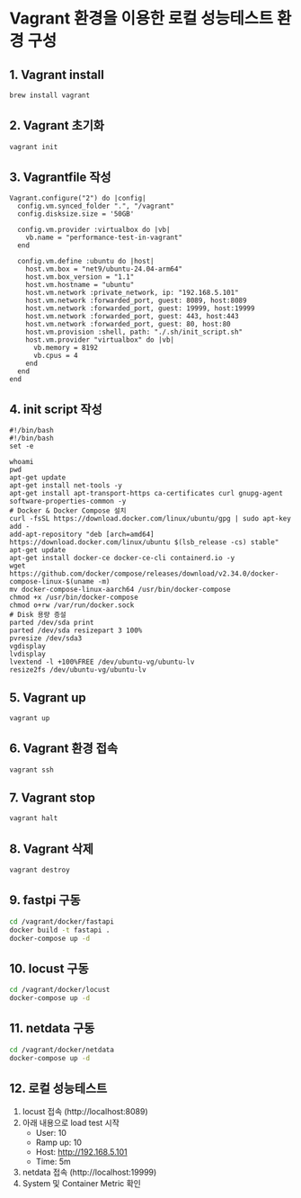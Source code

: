 # Vagrant 환경을 이용한 로컬 성능테스트 환경 구성
## 1. Vagrant install
```bash
brew install vagrant
```
## 2. Vagrant 초기화
```bash
vagrant init
```
## 3. Vagrantfile 작성
```text
Vagrant.configure("2") do |config|
  config.vm.synced_folder ".", "/vagrant"
  config.disksize.size = '50GB'

  config.vm.provider :virtualbox do |vb|
    vb.name = "performance-test-in-vagrant"
  end

  config.vm.define :ubuntu do |host|
    host.vm.box = "net9/ubuntu-24.04-arm64"
    host.vm.box_version = "1.1"
    host.vm.hostname = "ubuntu"
    host.vm.network :private_network, ip: "192.168.5.101"
    host.vm.network :forwarded_port, guest: 8089, host:8089
    host.vm.network :forwarded_port, guest: 19999, host:19999
    host.vm.network :forwarded_port, guest: 443, host:443
    host.vm.network :forwarded_port, guest: 80, host:80
    host.vm.provision :shell, path: "./.sh/init_script.sh"
    host.vm.provider "virtualbox" do |vb|
      vb.memory = 8192
      vb.cpus = 4
    end
  end
end
```
## 4. init script 작성
```shell
#!/bin/bash
#!/bin/bash
set -e

whoami
pwd
apt-get update
apt-get install net-tools -y
apt-get install apt-transport-https ca-certificates curl gnupg-agent software-properties-common -y
# Docker & Docker Compose 설치
curl -fsSL https://download.docker.com/linux/ubuntu/gpg | sudo apt-key add -
add-apt-repository "deb [arch=amd64] https://download.docker.com/linux/ubuntu $(lsb_release -cs) stable"
apt-get update
apt-get install docker-ce docker-ce-cli containerd.io -y
wget https://github.com/docker/compose/releases/download/v2.34.0/docker-compose-linux-$(uname -m)
mv docker-compose-linux-aarch64 /usr/bin/docker-compose
chmod +x /usr/bin/docker-compose
chmod o+rw /var/run/docker.sock
# Disk 용량 증설
parted /dev/sda print
parted /dev/sda resizepart 3 100%
pvresize /dev/sda3
vgdisplay
lvdisplay
lvextend -l +100%FREE /dev/ubuntu-vg/ubuntu-lv
resize2fs /dev/ubuntu-vg/ubuntu-lv
```
## 5. Vagrant up
```bash
vagrant up
```
## 6. Vagrant 환경 접속
```bash
vagrant ssh
```
## 7. Vagrant stop
```bash
vagrant halt
```
## 8. Vagrant 삭제
```bash
vagrant destroy
```
## 9. fastpi 구동
```bash
cd /vagrant/docker/fastapi
docker build -t fastapi .
docker-compose up -d
```
## 10. locust 구동
```bash
cd /vagrant/docker/locust
docker-compose up -d
```
## 11. netdata 구동
```bash
cd /vagrant/docker/netdata
docker-compose up -d
```
## 12. 로컬 성능테스트
1. locust 접속 (http://localhost:8089)
2. 아래 내용으로 load test 시작
    - User: 10
    - Ramp up: 10
    - Host: http://192.168.5.101
    - Time: 5m
3. netdata 접속 (http://localhost:19999)
4. System 및 Container Metric 확인